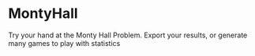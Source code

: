 MontyHall
=========
Try your hand at the Monty Hall Problem. Export your results, or generate many games to play with statistics

